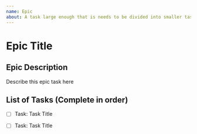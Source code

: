 ```yaml
---
name: Epic
about: A task large enough that is needs to be divided into smaller tasks.
---
```


<!-- Issue Title should mirror the Epic Title. -->

# Epic Title


## Epic Description
Describe this epic task here


## List of Tasks (Complete in order)
- [ ] Task: Task Title <!-- Add issue link if exist -->
- [ ] Task: Task Title <!-- Add issue link if exist -->


<!-- Assign epic to people concerned -->
<!-- Add labels if needed -->
<!-- Register with project -->
<!-- Define milestone if needed --> 
